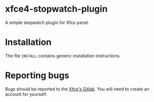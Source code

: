 xfce4-stopwatch-plugin
======================

A simple stopwatch plugin for Xfce panel.

Installation
============

The file `INSTALL` contains generic installation instructions.

Reporting bugs
==============

Bugs should be reported to the [Xfce's Gitlab](https://gitlab.xfce.org/panel-plugins/xfce4-stopwatch-plugin/-/issues).
You will need to create an account for yourself.

